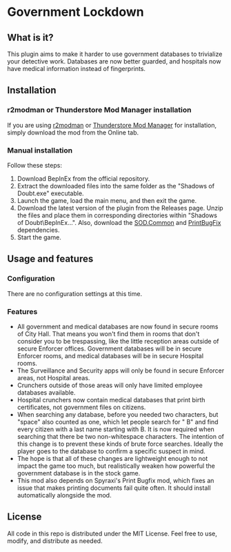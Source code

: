 # Government Lockdown

## What is it?

This plugin aims to make it harder to use government databases to trivialize your detective work. Databases are now better guarded, and hospitals now have medical information instead of fingerprints.

## Installation

### r2modman or Thunderstore Mod Manager installation

If you are using [r2modman](https://thunderstore.io/c/shadows-of-doubt/p/ebkr/r2modman/) or [Thunderstore Mod Manager](https://www.overwolf.com/oneapp/Thunderstore-Thunderstore_Mod_Manager) for installation, simply download the mod from the Online tab.

### Manual installation

Follow these steps:

1. Download BepInEx from the official repository.
2. Extract the downloaded files into the same folder as the "Shadows of Doubt.exe" executable.
3. Launch the game, load the main menu, and then exit the game.
4. Download the latest version of the plugin from the Releases page. Unzip the files and place them in corresponding directories within "Shadows of Doubt\BepInEx...". Also, download the [SOD.Common](https://thunderstore.io/c/shadows-of-doubt/p/Venomaus/SODCommon/) and [PrintBugFix](https://thunderstore.io/c/shadows-of-doubt/p/TeamSpyraxi/PrintBugfix/) dependencies.
5. Start the game.

## Usage and features

### Configuration

There are no configuration settings at this time.

### Features
* All government and medical databases are now found in secure rooms of City Hall. That means you won't find them in rooms that don't consider you to be trespassing, like the little reception areas outside of secure Enforcer offices. Government databases will be in secure Enforcer rooms, and medical databases will be in secure Hospital rooms.
* The Surveillance and Security apps will only be found in secure Enforcer areas, not Hospital areas.
* Crunchers outside of those areas will only have limited employee databases available.
* Hospital crunchers now contain medical databases that print birth certificates, not government files on citizens.
* When searching any database, before you needed two characters, but "space" also counted as one, which let people search for " B" and find every citizen with a last name starting with B. It is now required when searching that there be two non-whitespace characters. The intention of this change is to prevent these kinds of brute force searches. Ideally the player goes to the database to confirm a specific suspect in mind.
* The hope is that all of these changes are lightweight enough to not impact the game too much, but realistically weaken how powerful the government database is in the stock game.
* This mod also depends on Spyraxi's Print Bugfix mod, which fixes an issue that makes printing documents fail quite often. It should install automatically alongside the mod.

## License

All code in this repo is distributed under the MIT License. Feel free to use, modify, and distribute as needed.